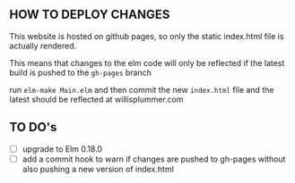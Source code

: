 ## HOW TO DEPLOY CHANGES

This website is hosted on github pages, so only the static index.html file is actually rendered.

This means that changes to the elm code will only be reflected if the latest build is pushed to the `gh-pages` branch

run `elm-make Main.elm` and then commit the new `index.html` file and the latest should be reflected at willisplummer.com

## TO DO's

- [ ] upgrade to Elm 0.18.0
- [ ] add a commit hook to warn if changes are pushed to gh-pages without also pushing a new version of index.html

